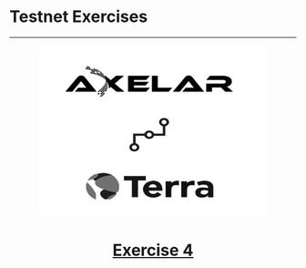 # Testnet Exercises
-----

<!-- panels:start -->

<!-- div:right-panel -->
   <center>
  <a href="../#/Exercises/exercise-4">
<img src="../_media/ex4.jpeg"
     width=400" height="300">
       <center><h1>Exercise 4</h1></center>
  </a>
  </center>
  
<!-- div:right-panel -->


<!-- panels:end -->